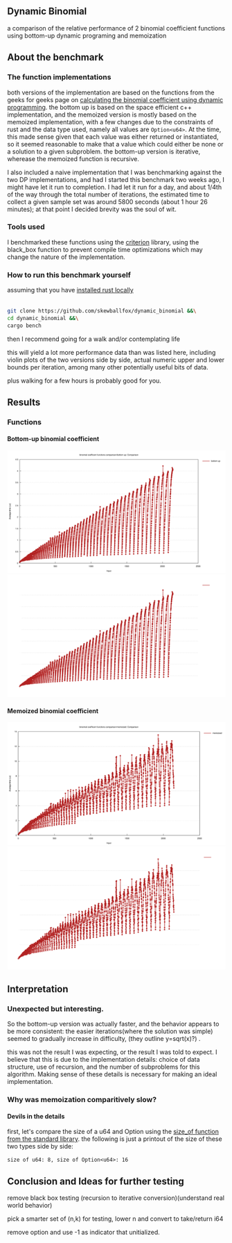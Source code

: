 ## Dynamic Binomial

a comparison of the relative performance of 2 binomial coefficient functions using bottom-up dynamic programing and memoization


## About the benchmark

### The function implementations

both versions of the implementation are based on the functions from  the geeks for geeks page on [calculating the binomial coefficient using dynamic programming](https://www.geeksforgeeks.org/binomial-coefficient-dp-9/). the bottom up is based on the space efficient c++ implementation, and the memoized version is mostly based on the memoized implementation, with a few changes due to the constraints of rust and the data type used, namely all values are `Option<u64>`. At the time, this made sense given that each value was either returned or instantiated, so it seemed reasonable to make that a value which could either be none or a solution to a given subproblem. the bottom-up version is iterative, wherease the memoized function is recursive.

I also included a naive implementation that I was benchmarking against the two DP implementations, and had I started this benchmark two weeks ago, I might have let it run to completion. I had let it run for a day, and about 1/4th of the way through the total number of iterations, the estimated time to collect a given sample set was around 5800 seconds (about 1 hour 26 minutes); at that point I decided brevity was the soul of wit.

### Tools used

I benchmarked these functions using the [criterion](https://github.com/bheisler/criterion.rs) library, using the black_box function to prevent compile time optimizations which may change the nature of the implementation. 

### How to run this benchmark yourself

assuming that you have [installed rust locally](https://www.rust-lang.org/tools/install)

```bash

git clone https://github.com/skewballfox/dynamic_binomial &&\
cd dynamic_binomial &&\
cargo bench

```
then I recommend going for a walk and/or contemplating life

this will yield a lot more performance data than was listed here, including violin plots of the two versions side by side, actual numeric upper and lower bounds per iteration, among many other potentially useful bits of data.

plus walking for a few hours is probably good for you.

## Results

### Functions

#### Bottom-up binomial coefficient

![bottom_up_binomial Coefficient](./assets/bottom_up_lines.svg#gh-light-mode-only)
![bottom_up_binomial Coefficient](./assets/bottom_up_lines_dark.svg#gh-dark-mode-only)


#### Memoized binomial coefficient

![Memoized Binomial Coefficient](./assets/memoized_lines.svg#gh-light-mode-only)
![Memoized Binomial Coefficient](./assets/memoized_lines_dark.svg#gh-dark-mode-only)

## Interpretation

### Unexpected but interesting.

So the bottom-up version was actually faster, and the behavior appears to be more consistent: the easier iterations(where the solution was simple) seemed to gradually increase in difficulty, (they outline y=sqrt(x)?) . 

this was not the result I was expecting, or the result I was told to expect. I believe that this is due to the implementation details: choice of data structure, use of recursion, and the number of subproblems for this algorithm. Making sense of these details is necessary for making an ideal implementation.

### Why was memoization comparitively slow?

#### Devils in the details

first, let's compare the size of a u64 and Option<u64> using the [size_of function from the standard library](https://doc.rust-lang.org/std/mem/fn.size_of.html). the following is just a printout of the size of these two types side by side:

```
size of u64: 8, size of Option<u64>: 16
```


## Conclusion and Ideas for further testing

remove black box testing (recursion to iterative conversion)(understand real world behavior)

pick a smarter set of (n,k) for testing, lower n and convert to take/return i64

remove option and use -1 as indicator that unitialized.

